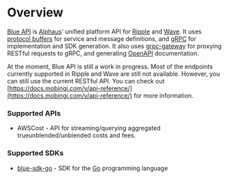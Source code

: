 # Overview

[Blue API](https://github.com/alphauslabs/blueapi) is [Alphaus](https://alphaus.cloud/en/)' unified platform API for [Ripple](https://alphaus.cloud/en/product/ripple/) and [Wave](https://alphaus.cloud/en/product/wave/). It uses [protocol buffers](https://developers.google.com/protocol-buffers/) for service and message definitions, and [gRPC](https://grpc.io/) for implementation and SDK generation. It also uses [grpc-gateway](https://grpc-ecosystem.github.io/grpc-gateway/) for proxying RESTful requests to gRPC, and generating [OpenAPI](https://www.openapis.org/) documentation.

At the moment, Blue API is still a work in progress. Most of the endpoints currently supported in Ripple and Wave are still not available. However, you can still use the current RESTful API. You can check out [https://docs.mobingi.com/v/api-reference/](https://docs.mobingi.com/v/api-reference/) for more information.

### Supported APIs

- AWSCost - API for streaming/querying aggregated trueunblended/unblended costs and fees.

### Supported SDKs

- [blue-sdk-go](https://github.com/alphauslabs/blue-sdk-go) - SDK for the [Go](https://golang.org/) programming language
